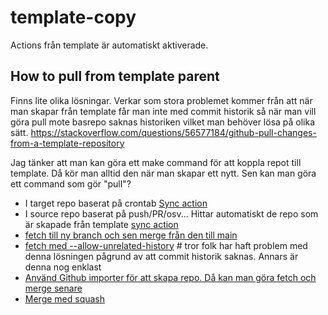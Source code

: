 # template-copy

Actions från template är automatiskt aktiverade.

## How to pull from template parent

Finns lite olika lösningar. Verkar som stora problemet kommer från att när man skapar från template får man inte med commit historik så när man vill göra pull mote basrepo saknas historiken vilket man behöver lösa på olika sätt. https://stackoverflow.com/questions/56577184/github-pull-changes-from-a-template-repository

Jag tänker att man kan göra ett make command för att koppla repot till template. Då kör man alltid den när man skapar ett nytt. Sen kan man göra ett command som gör "pull"?

- I target repo baserat på crontab [Sync action](https://github.com/marketplace/actions/actions-template-sync)
- I source repo baserat på push/PR/osv... Hittar automatiskt de repo som är skapade från template [sync action](https://github.com/ahmadnassri/action-template-repository-sync)
- [fetch till ny branch och sen merge från den till main](https://stackoverflow.com/a/69563752)
- [fetch med --allow-unrelated-history](https://stackoverflow.com/a/56577320) # tror folk har haft problem med denna lösningen pågrund av att commit historik saknas. Annars är denna nog enklast
- [Använd Github importer för att skapa repo. Då kan man göra fetch och merge senare](https://stackoverflow.com/a/66948475)
- [Merge med squash](https://stackoverflow.com/a/75573089)
